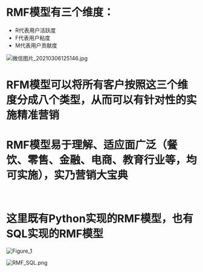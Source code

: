 # RMF模型有三个维度：

* R代表用户活跃度
* F代表用户粘度
* M代表用户贡献度

![微信图片_20210306125146.jpg](https://i.loli.net/2021/03/06/mipaSHIZ23eoKBw.jpg)

# RFM模型可以将所有客户按照这三个维度分成八个类型，从而可以有针对性的实施精准营销

# RMF模型易于理解、适应面广泛（餐饮、零售、金融、电商、教育行业等，均可实施），实乃营销大宝典   

</br>   

# 这里既有Python实现的RMF模型，也有SQL实现的RMF模型

![Figure_1](https://i.loli.net/2021/03/06/wMjDAIvgS8i9Vyb.png)

![RMF_SQL.png](https://i.loli.net/2021/03/06/j5ZxaVS7YMXKkvs.png)

